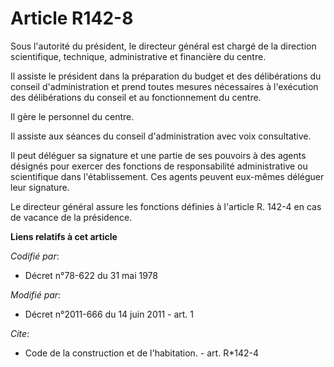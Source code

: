 # Article R142-8

Sous l'autorité du président, le directeur général est chargé de la direction scientifique, technique, administrative et
financière du centre. 

Il assiste le président dans la préparation du budget et des délibérations du conseil d'administration et prend toutes
mesures nécessaires à l'exécution des délibérations du conseil et au fonctionnement du centre. 

Il gère le personnel du centre. 

Il assiste aux séances du conseil d'administration avec voix consultative. 

Il peut déléguer sa signature et une partie de ses pouvoirs à des agents désignés pour exercer des fonctions de
responsabilité administrative ou scientifique dans l'établissement. Ces agents peuvent eux-mêmes déléguer leur signature. 

Le directeur général assure les fonctions définies à l'article R. 142-4 en cas de vacance de la présidence.

**Liens relatifs à cet article**

_Codifié par_:

  - Décret n°78-622 du 31 mai 1978

_Modifié par_:

  - Décret n°2011-666 du 14 juin 2011 - art. 1

_Cite_:

  - Code de la construction et de l'habitation. - art. R*142-4
